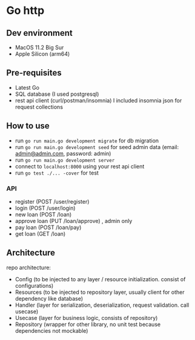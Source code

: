 # Go http

## Dev environment
- MacOS 11.2 Big Sur
- Apple Silicon (arm64)

## Pre-requisites
- Latest Go
- SQL database (I used postgresql)
- rest api client (curl/postman/insomnia) I included insomnia json for request collections

## How to use
- run ``` go run main.go development migrate ``` for db migration
- run ``` go run main.go development seed ``` for seed admin data (email: admin@admin.com, password: admin)
- run ``` go run main.go development server ```
- connect to ``` localhost:8000 ``` using your rest api client
- run ``` go test ./... -cover ``` for test

### API
- register (POST /user/register)
- login (POST /user/login)
- new loan (POST /loan)
- approve loan (PUT /loan/approve) , admin only
- pay loan (POST /loan/pay)
- get loan (GET /loan)

## Architecture
repo architecture:
- Config (to be injected to any layer / resource initialization. consist of configurations)
- Resources (to be injected to repository layer, usually client for other dependency like database)
- Handler (layer for serialization, deserialization, request validation. call usecase)
- Usecase (layer for business logic, consists of repository)
- Repository (wrapper for other library, no unit test because dependencies not mockable)

